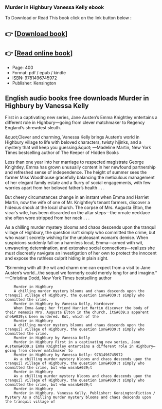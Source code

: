 ### Murder in Highbury Vanessa Kelly ebook

To Download or Read This book click on the link button below :

## 👉  [**[Download book](http://get-pdfs.com/download.php?group=book&from=github.com&id=719502&lnk=1064 "Download book")**]

## 👉  [**[Read online book](http://get-pdfs.com/download.php?group=book&from=github.com&id=719502&lnk=1064 "Read online book")**]


* Page: 400
* Format: pdf / epub / kindle
* ISBN: 9781496745972
* Publisher: Kensington



## English audio books free downloads Murder in Highbury by Vanessa Kelly



First in a captivating new series, Jane Austen’s Emma Knightley entertains a different role in Highbury—going from clever matchmaker to Regency England’s shrewdest sleuth.
 
 &amp;quot;Clever and charming, Vanessa Kelly brings Austen’s world in Highbury village to life with beloved characters, twisty hijinks, and a mystery that will keep you guessing.&amp;quot; —Madeline Martin, New York Times bestselling author of The Keeper of Hidden Books
 
 Less than one year into her marriage to respected magistrate George Knightley, Emma has grown unusually content in her newfound partnership and refreshed sense of independence. The height of summer sees the former Miss Woodhouse gracefully balancing the meticulous management of her elegant family estate and a flurry of social engagements, with few worries apart from her beloved father’s health . . .  
 
 But cheery circumstances change in an instant when Emma and Harriet Martin, now the wife of one of Mr. Knightley’s tenant farmers, discover a hideous shock at the local church. The corpse of Mrs. Augusta Elton, the vicar’s wife, has been discarded on the altar steps—the ornate necklace she often wore stripped from her neck . . .  
 
 As a chilling murder mystery blooms and chaos descends upon the tranquil village of Highbury, the question isn’t simply who committed the crime, but who wasn’t secretly wishing for the unpleasant woman’s demise. When suspicions suddenly fall on a harmless local, Emma—armed with wit, unwavering determination, and extensive social connections—realizes she must discreetly navigate an investigation of her own to protect the innocent and expose the ruthless culprit hiding in plain sight.
 
 “Brimming with all the wit and charm one can expect from a visit to Jane Austen’s world...the sequel we formerly could merely long for and imagine.” —Christina Dodd, New York Times bestselling author


        Murder in Highbury
        A chilling murder mystery blooms and chaos descends upon the tranquil village of Highbury, the question isn&#039;t simply who committed the crime.
        Murder in Highbury by Vanessa Kelly, Hardcover
        When Emma &amp; her friend Harriet Martin discover the body of their nemesis Mrs. Augusta Elton in the church, it&#039;s apparent she&#039;s been murdered. But, which of the 
        Murder in Highbury
        A chilling murder mystery blooms and chaos descends upon the tranquil village of Highbury, the question isn&#039;t simply who committed the crime.
        Murder in Highbury by Vanessa Kelly
        Murder in Highbury First in a captivating new series, Jane Austen&#039;s Emma Knightley entertains a different role in Highbury—going from clever matchmaker to 
        Murder in Highbury by Vanessa Kelly: 9781496745972
        As a chilling murder mystery blooms and chaos descends upon the tranquil village of Highbury, the question isn&#039;t simply who committed the crime, but who wasn&#039;t 
        Murder in Highbury
        As a chilling murder mystery blooms and chaos descends upon the tranquil village of Highbury, the question isn&#039;t simply who committed the crime, but who wasn&#039;t 
        Murder in Highbury
        Murder in Highbury. Vanessa Kelly. Publisher: KensingtonFiction / Mystery As a chilling murder mystery blooms and chaos descends upon the tranquil village of 
    




